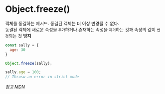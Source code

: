 # Object.freeze() #

객체를 동결하는 메서드. 동결된 객체는 더 이상 변경될 수 없다. <br />
동결된 객체에 새로운 속성을 `추가`하거나 존재하는 속성을 `제거`하는 것과 속성의 값이 `변경`되는 것 **방지** <br />

```js
const sally = {
  age: 30
}

Object.freeze(sally);

sally.age = 100;
// Throsw an error in strict mode
```

_참고 MDN_ 
